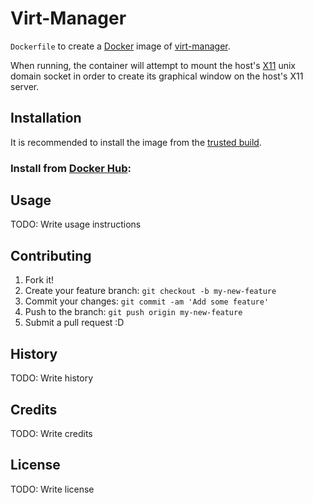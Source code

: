 # Virt-Manager

`Dockerfile` to create a [Docker](https://www.docker.com/) image of
[virt-manager](http://virt-manager.org).

When running, the container will attempt to mount the host's [X11](http://www.x.org) unix domain socket in order to create its graphical window on the host's X11 server.

## Installation

It is recommended to install the image from the [trusted
build](http://hub.docker.com/hurricane/virt-manager).


### Install from [Docker Hub](http://hub.docker.com):

## Usage

TODO: Write usage instructions

## Contributing

1. Fork it!
2. Create your feature branch: `git checkout -b my-new-feature`
3. Commit your changes: `git commit -am 'Add some feature'`
4. Push to the branch: `git push origin my-new-feature`
5. Submit a pull request :D

## History

TODO: Write history

## Credits

TODO: Write credits

## License

TODO: Write license
